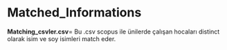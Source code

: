 # Matched_Informations

**Matching_csvler.csv**= Bu .csv scopus ile ünilerde çalışan hocaları distinct olarak isim ve soy isimleri match eder.
